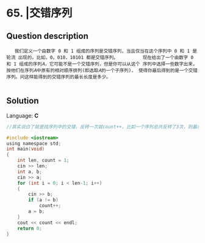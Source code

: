 # 65. |交错序列

## Question description


       我们定义一个由数字 0 和 1 组成的序列是交错序列，当且仅当在这个序列中 0 和 1 是轮流 出现的，比如，0，010，10101 都是交错序列。         现在给出了一个由数字 0 和 1 组成的序列𝐴，它可能不是一个交错序列，但是你可以从这个 序列中选择一些数字出来，按他们在序列𝐴中原有的相对顺序排列(即选取𝐴的一个子序列)， 使得你最后得到的是一个交错序列。问这样能得到的交错序列的最长长度是多少。                                                 


## Solution

Language: **C**

```C
//其实说白了就是找序列中的交错，反转一次就count++，比如一个序列总共反转了3次，则最后组成的最长长度为4

#include <iostream>
using namespace std;
int main(void)
{
    int len, count = 1;
    cin >> len;
    int a, b;
    cin >> a;
    for (int i = 0; i < len-1; i++)
    {
        cin >> b;
        if (a != b)
            count++;
        a = b;
    }
    cout << count << endl;
    return 0;
}
```


